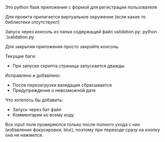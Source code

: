 Это python flask приложение с формой для регистрации пользователя

Для проекта прилагается виртуальное окружение (если какие то библиотеки отсутствуют)

Запуск через консоль из папки содержащей файл validation.py:
    python .\validation.py

Для закрытия приложения просто закройте консоль.


Текущие баги:
- При запуске скрипта страница запускается дважды

Исправлено и добавлено:
- После перезагрузки валидация сбрасывается
- Предупреждение о невозможной дате

Что хотелось бы добавить:
- Запуск через бат файл
- Комментарии ко всему коду

Все input поля проверяются только после полного ухода с них (избавления фокусировки; blur), поэтому при переходе сразу на кнопку она не нажмется.
